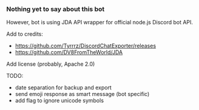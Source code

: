 ### Nothing yet to say about this bot
However, bot is using JDA API wrapper for official node.js Discord bot API.

Add to credits:
- https://github.com/Tyrrrz/DiscordChatExporter/releases
- https://github.com/DV8FromTheWorld/JDA

Add license (probably, Apache 2.0)

TODO: 
- date separation for backup and export
- send emoji response as smart message (bot specific)
- add flag to ignore unicode symbols